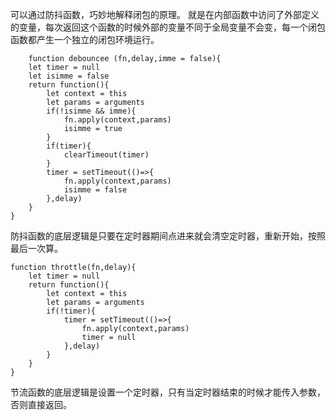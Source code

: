 可以通过防抖函数，巧妙地解释闭包的原理。
就是在内部函数中访问了外部定义的变量，每次返回这个函数的时候外部的变量不同于全局变量不会变，每一个闭包函数都产生一个独立的闭包环境运行。
```
    function debouncee (fn,delay,imme = false){
    let timer = null
    let isimme = false
    return function(){
        let context = this
        let params = arguments
        if(!isimme && imme){
            fn.apply(context,params)
            isimme = true
        }
        if(timer){
            clearTimeout(timer)
        }
        timer = setTimeout(()=>{
            fn.apply(context,params)
            isimme = false
        },delay)
    }
}
```
防抖函数的底层逻辑是只要在定时器期间点进来就会清空定时器，重新开始，按照最后一次算。

```
function throttle(fn,delay){
    let timer = null
    return function(){
        let context = this
        let params = arguments
        if(!timer){
            timer = setTimeout(()=>{
                fn.apply(context,params)
                timer = null
            },delay)
        }
    }
}
```
节流函数的底层逻辑是设置一个定时器，只有当定时器结束的时候才能传入参数，否则直接返回。